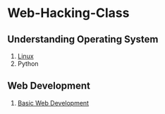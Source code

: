 # Web-Hacking-Class

## Understanding Operating System

1. [Linux](https://github.com/SEUNGHO-Y00/Web-Hacking-Class/blob/main/LinuxStudy.md)
2. Python

## Web Development

1. [Basic Web Development](https://github.com/SEUNGHO-Y00/Web-Hacking-Class/blob/main/Basic%20Web%20Development.md)
